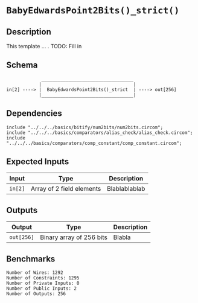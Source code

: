 # `BabyEdwardsPoint2Bits()_strict()`

## Description

This template ... . TODO: Fill in

## Schema

```
             __________________________________     
            |                                  |
in[2] ----> |  BabyEdwardsPoint2Bits()_strict  | ----> out[256]
            |__________________________________|     
```

## Dependencies

```
include "../../../basics/bitify/num2bits/num2bits.circom";
include "../../../basics/comparators/alias_check/alias_check.circom";
include "../../../basics/comparators/comp_constant/comp_constant.circom";
```

## Expected Inputs

| Input         | Type                      | Description
| ------------- | -------------             | -------------             |
| `in[2]`       | Array of 2 field elements | Blablablablab             |

## Outputs

| Output        | Type                     | Description         |
| ------------- | -------------            | -------------       | 
| `out[256]`    | Binary array of 256 bits | Blabla |


## Benchmarks 

```
Number of Wires: 1292
Number of Constraints: 1295
Number of Private Inputs: 0
Number of Public Inputs: 2
Number of Outputs: 256
```